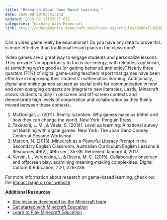 ```yaml
---
title: "Research About Game-Based Learning "
date: 2020-08-10T08:41:14Z
updated: 2023-02-17T23:27:05Z
categories: Teaching With Minecraft
link: https://educommunity.minecraft.net/hc/en-us/articles/360047116892-Research-About-Game-Based-Learning
---
```


Can a video game really be educational? Do you have any data to prove this is more effective than traditional lesson plans in the classroom?

Video games are a great way to engage students and personalize lessons. They provide “an opportunity to focus our energy, with relentless optimism, at something we’re good at (or getting better at) and enjoy” Nearly three quarters (71%) of digital game-using teachers report that games have been effective in improving their students’ mathematics learning. Additionally, digital and online games as used as social tools for communication in new and ever-changing contexts are integral to new literacies. Lastly, Minecraft allows students to play in onscreen and off-screen contexts and demonstrate high levels of cooperation and collaboration as they fluidly moved between these contexts.

1.  McGonigal, J. (2011). Reality is broken: Why games make us better and how they can change the world. New York: Penguin Press.
2.  Takeuchi, L. M., & Vaala, S. (2014). Level up learning: A national survey on teaching with digital games. New York: The Joan Ganz Cooney Center at Sesame Workshop.
3.  Marcon, N. (2013). Minecraft as a Powerful Literacy Prompt in the Secondary English Classroom. Australian Curriculum English Lessons & Resources,49(2), 49th ser., 35-36. Retrieved January 4, 2017.
4.  Kervin, L., Verenikina, L. & Rivera, M. C. (2015). Collaborative onscreen and offscreen play: examining meaning-making complexities. Digital Culture & Education, 7(2), 228-239.

For more information about research on game-based learning, [c](https://education.minecraft.net/impact/)heck out the [Impact page on our website](https://education.minecraft.net/discover/impact).

**Additional Resources**

- [See lessons developed by the Minecraft team](https://education.minecraft.net/community/publicprofile-lessonby/?user_id=51)
- [Get started with Minecraft Education](https://educommunity.minecraft.net/hc/en-us/articles/360047554531-Get-started-with-Minecraft-Education-Edition-all-platforms-)
- [Learn to Play Minecraft Education](../Get-Started/Learn-to-play-Minecraft-Education.md)
